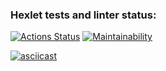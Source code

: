 ### Hexlet tests and linter status:
[![Actions Status](https://github.com/koewich/java-project-61/actions/workflows/hexlet-check.yml/badge.svg)](https://github.com/koewich/java-project-61/actions)
[![Maintainability](https://api.codeclimate.com/v1/badges/ed33f4f3337389473954/maintainability)](https://codeclimate.com/github/koewich/java-project-61/maintainability)

[![asciicast](https://asciinema.org/a/2gnLnVTnRcZRHWfW8zqOJrPJI.svg)](https://asciinema.org/a/2gnLnVTnRcZRHWfW8zqOJrPJI)
